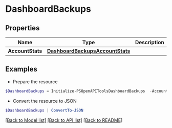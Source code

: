 # DashboardBackups
## Properties

Name | Type | Description | Notes
------------ | ------------- | ------------- | -------------
**AccountStats** | [**DashboardBackupsAccountStats**](DashboardBackupsAccountStats.md) |  | [optional] 

## Examples

- Prepare the resource
```powershell
$DashboardBackups = Initialize-PSOpenAPIToolsDashboardBackups  -AccountStats null
```

- Convert the resource to JSON
```powershell
$DashboardBackups | ConvertTo-JSON
```

[[Back to Model list]](../README.md#documentation-for-models) [[Back to API list]](../README.md#documentation-for-api-endpoints) [[Back to README]](../README.md)

